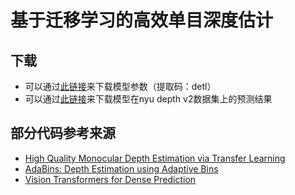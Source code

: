 # 基于迁移学习的高效单目深度估计
## 下载
* 可以通过[此链接](https://pan.baidu.com/s/1JvsD9cOvzKMpGKugKUZy3w)来下载模型参数（提取码：detl）
* 可以通过[此链接](https://drive.google.com/drive/folders/1b3nfm8lqrvUjtYGmsqA5gptNQ8vPlzzS?usp=sharing)来下载模型在nyu depth v2数据集上的预测结果

## 部分代码参考来源
* [High Quality Monocular Depth Estimation via Transfer Learning](https://github.com/ialhashim/DenseDepth)
* [AdaBins: Depth Estimation using Adaptive Bins](https://github.com/shariqfarooq123/AdaBins)
* [Vision Transformers for Dense Prediction](https://github.com/isl-org/DPT)
